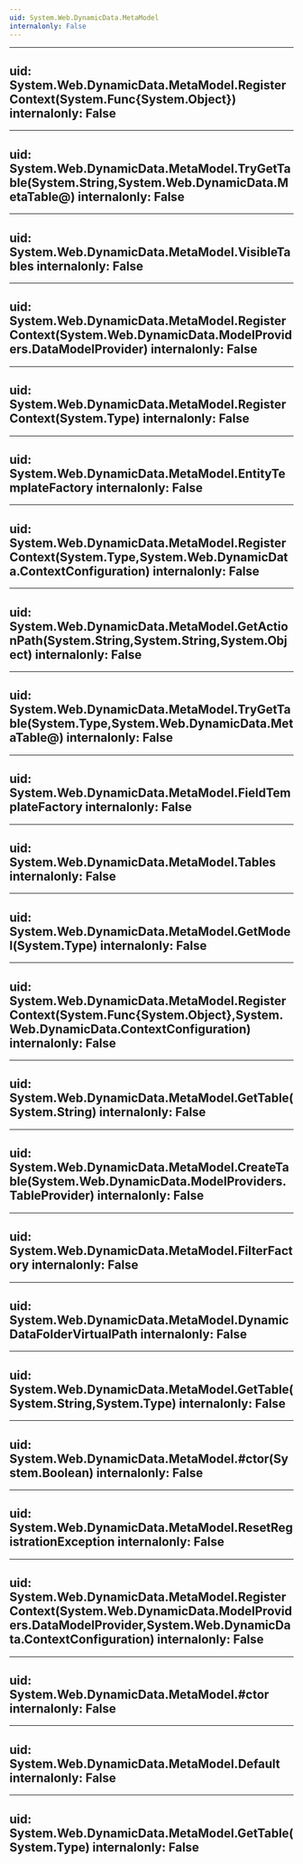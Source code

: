 ```yaml
---
uid: System.Web.DynamicData.MetaModel
internalonly: False
---
```


---
uid: System.Web.DynamicData.MetaModel.RegisterContext(System.Func{System.Object})
internalonly: False
---

---
uid: System.Web.DynamicData.MetaModel.TryGetTable(System.String,System.Web.DynamicData.MetaTable@)
internalonly: False
---

---
uid: System.Web.DynamicData.MetaModel.VisibleTables
internalonly: False
---

---
uid: System.Web.DynamicData.MetaModel.RegisterContext(System.Web.DynamicData.ModelProviders.DataModelProvider)
internalonly: False
---

---
uid: System.Web.DynamicData.MetaModel.RegisterContext(System.Type)
internalonly: False
---

---
uid: System.Web.DynamicData.MetaModel.EntityTemplateFactory
internalonly: False
---

---
uid: System.Web.DynamicData.MetaModel.RegisterContext(System.Type,System.Web.DynamicData.ContextConfiguration)
internalonly: False
---

---
uid: System.Web.DynamicData.MetaModel.GetActionPath(System.String,System.String,System.Object)
internalonly: False
---

---
uid: System.Web.DynamicData.MetaModel.TryGetTable(System.Type,System.Web.DynamicData.MetaTable@)
internalonly: False
---

---
uid: System.Web.DynamicData.MetaModel.FieldTemplateFactory
internalonly: False
---

---
uid: System.Web.DynamicData.MetaModel.Tables
internalonly: False
---

---
uid: System.Web.DynamicData.MetaModel.GetModel(System.Type)
internalonly: False
---

---
uid: System.Web.DynamicData.MetaModel.RegisterContext(System.Func{System.Object},System.Web.DynamicData.ContextConfiguration)
internalonly: False
---

---
uid: System.Web.DynamicData.MetaModel.GetTable(System.String)
internalonly: False
---

---
uid: System.Web.DynamicData.MetaModel.CreateTable(System.Web.DynamicData.ModelProviders.TableProvider)
internalonly: False
---

---
uid: System.Web.DynamicData.MetaModel.FilterFactory
internalonly: False
---

---
uid: System.Web.DynamicData.MetaModel.DynamicDataFolderVirtualPath
internalonly: False
---

---
uid: System.Web.DynamicData.MetaModel.GetTable(System.String,System.Type)
internalonly: False
---

---
uid: System.Web.DynamicData.MetaModel.#ctor(System.Boolean)
internalonly: False
---

---
uid: System.Web.DynamicData.MetaModel.ResetRegistrationException
internalonly: False
---

---
uid: System.Web.DynamicData.MetaModel.RegisterContext(System.Web.DynamicData.ModelProviders.DataModelProvider,System.Web.DynamicData.ContextConfiguration)
internalonly: False
---

---
uid: System.Web.DynamicData.MetaModel.#ctor
internalonly: False
---

---
uid: System.Web.DynamicData.MetaModel.Default
internalonly: False
---

---
uid: System.Web.DynamicData.MetaModel.GetTable(System.Type)
internalonly: False
---
